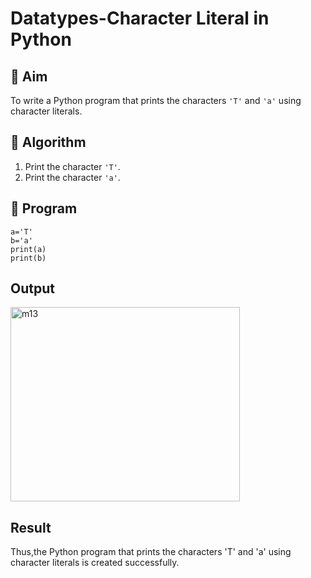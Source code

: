 # Datatypes-Character Literal in Python

## 🎯 Aim
To write a Python program that prints the characters `'T'` and `'a'` using character literals.

## 🧠 Algorithm
1. Print the character `'T'`.
2. Print the character `'a'`.

## 🧾 Program
```
a='T'
b='a'
print(a)
print(b)

```

## Output
<img width="367" height="311" alt="m13" src="https://github.com/user-attachments/assets/7a9ea83b-59ad-45ed-af8c-75be162e339d" />


## Result
Thus,the Python program that prints the characters 'T' and 'a' using character literals is created successfully.
